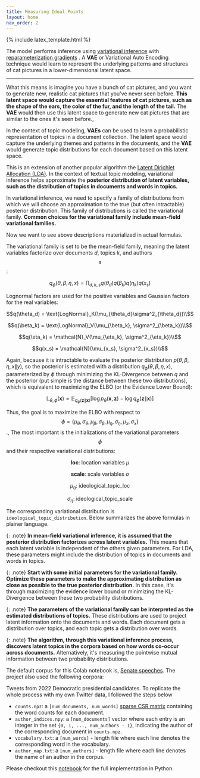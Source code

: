 ```yaml
---
title: Measuring Ideal Points
layout: home
nav_order: 2
---
```


{% include latex_template.html %}


<!--
## Measuring Political Subjectivity with Variational Auto Encoding Methods
{: .fs-5 .fw-700 .text-delta } -->

The model performs inference using [variational inference](https://arxiv.org/abs/1601.00670) with [reparameterization gradients](https://arxiv.org/abs/1312.6114) [](href=https://arxiv.org/abs/1401.4082). A **VAE** or Variational Auto Encoding technique would learn to represent the underlying patterns and structures of cat pictures in a lower-dimensional latent space.

---

What this means is imagine you have a bunch of cat pictures, and you want to generate new, realistic cat pictures that you've never seen before. **This latent space would capture the essential features of cat pictures, such as the shape of the ears, the color of the fur, and the length of the tail.** The **VAE** would then use this latent space to generate new cat pictures that are similar to the ones it's seen before.,

In the context of topic modeling, **VAEs** can be used to learn a probabilistic representation of topics in a document collection. The latent space would capture the underlying themes and patterns in the documents, and the **VAE** would generate topic distributions for each document based on this latent space.


This is an extension of another popular algorithm the [Latent Dirichlet Allocation (LDA)](). In the context of textual topic modeling, variational inference helps approximate the **posterior distribution of latent variables, such as the distribution of topics in documents and words in topics.**

In variational inference, we need to specify a family of distributions from which we will choose an approximation to the true (but often intractable) posterior distribution. This family of distributions is called the variational family. **Common choices for the variational family include mean-field variational families.**

Now we want to see above descriptions materialized in actual formulas.

The variational family is set to be the mean-field family, meaning the latent variables factorize over documents $d$, topics $k$, and authors $$s$$:


  $$q_\phi(\theta, \beta, \eta, x) = \prod_{d,k,s} q(\theta_d)q(\beta_k)q(\eta_k)q(x_s)$$


Lognormal factors are used for the positive variables and Gaussian factors for the real variables:

 $$q(\theta_d) = \text{LogNormal}_K(\mu_{\theta_d}\sigma^2_{\theta_d})\\$$

 $$q(\beta_k) = \text{LogNormal}_V(\mu_{\beta_k}, \sigma^2_{\beta_k})\\$$

 $$q(\eta_k) = \mathcal{N}_V(\mu_{\eta_k}, \sigma^2_{\eta_k})\\$$

 $$q(x_s) = \mathcal{N}(\mu_{x_s}, \sigma^2_{x_s})\\$$


Again, because it is intractable to evaluate the posterior distribution $p(\theta, \beta, \eta, x  \|  y)$, so the posterior is estimated with a distribution $q_\phi(\theta, \beta,\eta,x)$, parameterized by $\phi$ through minimizing the KL-Divergence between $q$ and the posterior (put simple is the distance between these two distributions), which is equivalent to maximizing the ELBO (or the Evidence Lower Bound):


  $$\mathbb{L}_{\theta,\phi}(\mathbf{x})=\mathbb{E}_{q_{\phi}(\mathbf{z} \| \mathbf{x})}[\log p_{\theta}(\mathbf{x},\mathbf{z})-\log q_{\phi}(\mathbf{z} \| \mathbf{x})]$$






Thus, the goal is to maximize the ELBO with respect to $$\phi = \{\mu_\theta, \sigma_\theta, \mu_\beta, \sigma_\beta,\mu_\eta, \sigma_\eta, \mu_x, \sigma_x\}$$.,
The most important is the initializations of the variational parameters $$\phi$$ and their respective variational distributions:

$$\textbf{loc}\text{: location variables } \mu$$

$$\textbf{scale}\text{: scale variables } \sigma$$

$$\mu_\eta \text{: ideological_topic_loc} $$

$$\sigma_\eta \text{: ideological_topic_scale}$$


The corresponding variational distribution is `ideological_topic_distribution`.  Below summarizes the above formulas in plainer language.

{: .note}
**In mean-field variational inference, it is assumed that the posterior distribution factorizes across latent variables.** This means that each latent variable is independent of the others given parameters. For LDA, these parameters might include the distribution of topics in documents and words in topics.

{: .note}
**Start with some initial parameters for the variational family. Optimize these parameters to make the approximating distribution as close as possible to the true posterior distribution.** In this case, it's through maximizing the evidence lower bound or minimizing the KL-Divergence between these two probability distributions.

{: .note}
**The parameters of the variational family can be interpreted as the estimated distributions of topics.** These distributions are used to project latent information onto the documents and words. Each document gets a distribution over topics, and each topic gets a distribution over words.

{: .note}
**The algorithm, through this variational inference process, discovers latent topics in the corpora based on how words co-occur across documents.** Alternatively, it's measuring the pointwise mutual information between two probability distributions.

The default corpus for this Colab notebook is, [Senate speeches](https://data.stanford.edu/congress_text). The project also used the following corpora:


Tweets from 2022 Democratic presidential candidates. To replicate the whole process with my own Twitter data, I followed the steps below

  * `counts.npz`: a `[num_documents, num_words]` [sparse CSR matrix](https://docs.scipy.org/doc/scipy-0.14.0/reference/generated/scipy.sparse.csr_matrix.html) containing the word counts for each document.
  * `author_indices.npy`: a `[num_documents]` vector where each entry is an integer in the set `{0, 1, ..., num_authors - 1}`, indicating the author of the corresponding document in `counts.npz`.
  * `vocabulary.txt`: a `[num_words]` - length file where each line denotes the corresponding word in the vocabulary.
  * `author_map.txt`: a `[num_authors]` - length file where each line denotes the name of an author in the corpus.

Please checkout this [notebook](https://colab.research.google.com/github/pyro-ppl/numpyro/blob/5291d0627d68598cf78b8ea97c540268660925c1/notebooks/source/tbip.ipynb) for the full implementation in Python.
